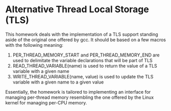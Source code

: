 # Alternative Thread Local Storage (TLS)

This homework deals with the implementation of a TLS support standing aside of the original one offered by gcc. It should be based on a few macros with the following meaning:
1. PER_THREAD_MEMORY_START and PER_THREAD_MEMORY_END are used to delimitate the variable declarations that will be part of TLS
2. READ_THREAD_VARIABLE(name) is used to return the value of a TLS variable with a given name
3. WRITE_THREAD_VARIABLE(name, value) is used to update the TLS variable with a given name to a given value 

Essentially, the homework is tailored to implementing an interface for managing per-thread memory resembling the one offered by the Linux kernel for managing per-CPU memory. 

